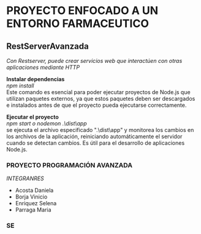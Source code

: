 # PROYECTO ENFOCADO A UN ENTORNO FARMACEUTICO
## RestServerAvanzada
*Con Restserver, puede crear servicios web que interactúen con otras aplicaciones mediante HTTP* <br>

**Instalar dependencias** <br>
*npm install* <br>
Este comando es esencial para poder ejecutar proyectos de Node.js que utilizan paquetes externos, ya que estos paquetes deben ser descargados e instalados antes de que el proyecto pueda ejecutarse correctamente. <br>


**Ejecutar el proyecto** <br>
*npm start o nodemon .\dist\app* <br>
se ejecuta el archivo especificado ".\dist\app" y monitorea los cambios en los archivos de la aplicación, reiniciando automáticamente el servidor cuando se detectan cambios. Es útil para el desarrollo de aplicaciones Node.js. <br>


### PROYECTO PROGRAMACIÓN AVANZADA <br>
*INTEGRANRES*
- Acosta Daniela
- Borja Vinicio
- Enriquez Selena
- Parraga Maria


### SE
